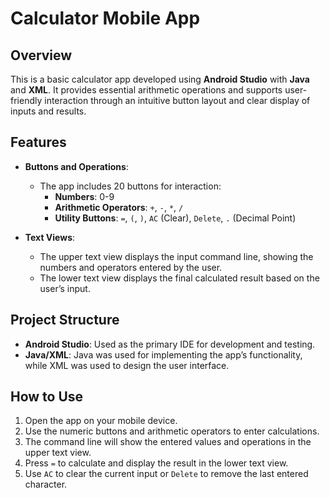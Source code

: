 # Calculator Mobile App

## Overview
This is a basic calculator app developed using **Android Studio** with **Java** and **XML**. It provides essential arithmetic operations and supports user-friendly interaction through an intuitive button layout and clear display of inputs and results.

## Features
- **Buttons and Operations**:
  - The app includes 20 buttons for interaction:
    - **Numbers**: 0-9
    - **Arithmetic Operators**: `+`, `-`, `*`, `/`
    - **Utility Buttons**: `=`, `(`, `)`, `AC` (Clear), `Delete`, `.` (Decimal Point)
  
- **Text Views**:
  - The upper text view displays the input command line, showing the numbers and operators entered by the user.
  - The lower text view displays the final calculated result based on the user’s input.

## Project Structure
- **Android Studio**: Used as the primary IDE for development and testing.
- **Java/XML**: Java was used for implementing the app’s functionality, while XML was used to design the user interface.

## How to Use
1. Open the app on your mobile device.
2. Use the numeric buttons and arithmetic operators to enter calculations.
3. The command line will show the entered values and operations in the upper text view.
4. Press `=` to calculate and display the result in the lower text view.
5. Use `AC` to clear the current input or `Delete` to remove the last entered character.